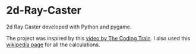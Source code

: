 # 2d-Ray-Caster
2d Ray Caster developed with Python and pygame.

The project was inspired by this [video by The Coding Train](https://www.youtube.com/watch?v=TOEi6T2mtHo&t=1251s). I also used this [wikipedia page](https://en.wikipedia.org/wiki/Line%E2%80%93line_intersection) for all the calculations.
